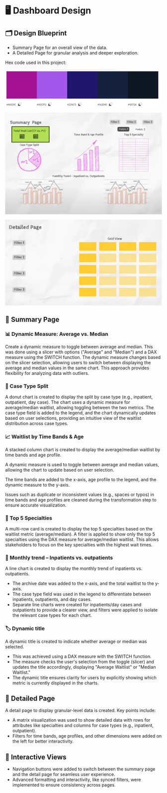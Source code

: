 # 🖥️ Dashboard Design

## 🗂️ Design Blueprint

- Summary Page for an overall view of the data.
- A Detailed Page for granular analysis and deeper exploration.

Hex code used in this project:

![](../static/images/color_palette.png)

![](../static/images/summary_page_design.png)

![](../static/images/detailed_page_design.png)

## 📄 Summary Page

### 📊 Dynamic Measure: Average vs. Median

Create a dynamic measure to toggle between average and median. This was done using a slicer with options ("Average" and "Median") and a DAX measure using the SWITCH function. The dynamic measure changes based on the slicer selection, allowing users to switch between displaying the average and median values in the same chart. This approach provides flexibility for analyzing data with outliers.

### 🍩 Case Type Split

A donut chart is created to display the split by case type (e.g., inpatient, outpatient, day case). The chart uses a dynamic measure for average/median waitlist, allowing toggling between the two metrics. The case type field is added to the legend, and the chart dynamically updates based on user selections, providing an intuitive view of the waitlist distribution across case types.

### 📈 Waitlist by Time Bands & Age

A stacked column chart is created to display the average/median waitlist by time bands and age profile.

A dynamic measure is used to toggle between average and median values, allowing the chart to update based on user selection.

The time bands are added to the x-axis, age profile to the legend, and the dynamic measure to the y-axis.

Issues such as duplicate or inconsistent values (e.g., spaces or typos) in time bands and age profiles are cleaned during the transformation step to ensure accurate visualization.

### 🏥 Top 5 Specialties

A multi-row card is created to display the top 5 specialties based on the waitlist metric (average/median). A filter is applied to show only the top 5 specialties using the DAX measure for average/median waitlist. This allows stakeholders to focus on the key specialties with the highest wait times.

### 📅 Monthly trend – Inpatients vs. outpatients

A line chart is created to display the monthly trend of inpatients vs. outpatients.

- The archive date was added to the x-axis, and the total waitlist to the y-axis.
- The case type field was used in the legend to differentiate between inpatients, outpatients, and day cases.
- Separate line charts were created for inpatients/day cases and outpatients to provide a clearer view, and filters were applied to isolate the relevant case types for each chart.

### 🏷️ Dynamic title

A dynamic title is created to indicate whether average or median was selected.

- This was achieved using a DAX measure with the SWITCH function.
- The measure checks the user's selection from the toggle (slicer) and updates the title accordingly, displaying "Average Waitlist" or "Median Waitlist."
- The dynamic title ensures clarity for users by explicitly showing which metric is currently displayed in the charts.

## 📜 Detailed Page

A detail page to display granular-level data is created. Key points include:

- A matrix visualization was used to show detailed data with rows for attributes like specialties and columns for case types (e.g., inpatient, outpatient).
- Filters for time bands, age profiles, and other dimensions were added on the left for better interactivity.

## 🔄 Interactive Views

- Navigation buttons were added to switch between the summary page and the detail page for seamless user experience.
- Advanced formatting and interactivity, like synced filters, were implemented to ensure consistency across pages.
